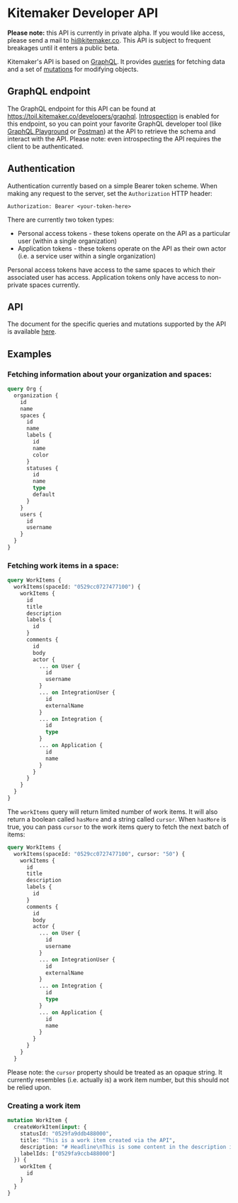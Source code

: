 # Kitemaker Developer API

**Please note:** this API is currently in private alpha. If you would like access, please send a mail to hi@kitemaker.co. This API is subject to frequent breakages until it enters a public beta.

Kitemaker's API is based on [GraphQL](https://graphql.org). It provides [queries](https://graphql.org/learn/queries) for fetching data and a set of [mutations](https://graphql.org/learn/queries/#mutations) for modifying objects.

## GraphQL endpoint

The GraphQL endpoint for this API can be found at https://toil.kitemaker.co/developers/graphql. [Introspection](https://graphql.org/learn/introspection/) is enabled for this endpoint, so you can point your favorite GraphQL developer tool (like [GraphQL Playground](https://github.com/graphql/graphql-playground) or [Postman](https://www.postman.com/graphql/)) at the API to retrieve the schema and interact with the API. Please note: even introspecting the API requires the client to be authenticated.

## Authentication

Authentication currently based on a simple Bearer token scheme. When making any request to the server, set the `Authorization` HTTP header:

```
Authorization: Bearer <your-token-here>
```

There are currently two token types:

  * Personal access tokens - these tokens operate on the API as a particular user (within a single organization)
  * Application tokens - these tokens operate on the API as their own actor (i.e. a service user within a single organization)

Personal access tokens have access to the same spaces to which their associated user has access. Application tokens only have access to non-private spaces currently.

## API

The document for the specific queries and mutations supported by the API is available [here](api.md).

## Examples

### Fetching information about your organization and spaces:

```graphql
query Org {
  organization {
    id
    name
    spaces {
      id
      name
      labels {
        id
        name
        color
      }
      statuses {
        id
        name
        type
        default
      }
    }
    users {
      id
      username
    }
  }
}
```

### Fetching work items in a space:

```graphql
query WorkItems {
  workItems(spaceId: "0529cc0727477100") {
    workItems {
      id
      title
      description
      labels {
        id
      }
      comments {
        id
        body
        actor {
          ... on User {
            id
            username
          }
          ... on IntegrationUser {
            id
            externalName
          }
          ... on Integration {
            id
            type
          }
          ... on Application {
            id
            name
          }
        }
      }
    }
  }
}
```

The `workItems` query will return limited number of work items. It will also return a boolean called `hasMore` and a string called `cursor`. When `hasMore` is true, you can pass `cursor` to the work items query to fetch the next batch of items:

```graphql
query WorkItems {
  workItems(spaceId: "0529cc0727477100", cursor: "50") {
    workItems {
      id
      title
      description
      labels {
        id
      }
      comments {
        id
        body
        actor {
          ... on User {
            id
            username
          }
          ... on IntegrationUser {
            id
            externalName
          }
          ... on Integration {
            id
            type
          }
          ... on Application {
            id
            name
          }
        }
      }
    }
  }
```

Please note: the `cursor` property should be treated as an opaque string. It currently resembles (i.e. actually is) a work item number, but this should not be relied upon.

### Creating a work item

```graphql
mutation WorkItem {
  createWorkItem(input: {
    statusId: "0529fa9ddb488000",
    title: "This is a work item created via the API",
    description: "# Headline\nThis is some content in the description in markdown",
    labelIds: ["0529fa9ccb488000"]
  }) {
    workItem {
      id
    }
  }
}
```
